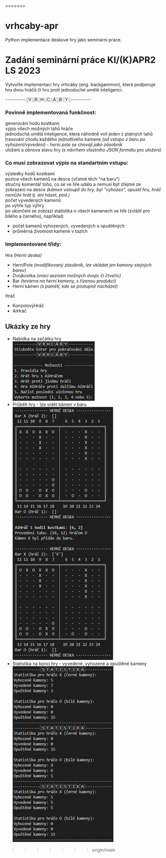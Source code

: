 
=======
# vrhcaby-apr
Python implementace deskové hry jako seminární práce.

# Zadání seminární práce KI/(K)APR2 LS 2023
Vytvořte implementaci hry vrhcáby (eng. backgammon), která podporuje hru dvou hráčů či hru proti jednoduché umělé inteligenci.


----------░V░R░H░C░Á░B░Y░----------
### Povinně implementovaná funkčnost:
generování hodu kostkami <br />
výpis všech možných tahů hráče<br />
jednoduchá umělá inteligence, která náhodně volí jeden z platných tahů<br />
trasování chodu každého jednotlivého kamene _(od vstupu z baru po vyhození/vyvedení) - herní pole se chovají jako zásobník_ <br />
uložení a obnova stavu hry _(s návrhem vlastního JSON formátu pro uložení)_ <br />

### Co musí zobrazovat výpis na standartním vstupu:
výsledky hodů kostkami <br />
pozice všech kamenů na desce (včetně těch "na baru") <br />
stručný komentář toho, co se ve hře událo a nemusí být zřejmé ze zobrazení na desce _(kámen vstoupil do hry, byl "vyhozen", opustil hru, hráč nemůže hrát tj. ani házet, pod.)_ <br />
počet vyvedených kamenů <br />
po výhře typ výhry <br />
po ukončení se zobrazí statistika o všech kamenech ve hře (zvlášť pro bílého a černého), například:
- počet kamenů vyhozených, vyvedených a opuštěných
- průměrná životnost kamene v tazích

### Implementované třídy:
Hra _(Herní deska)_ <br />
- HerníPole _(modifikovaný zásobník, lze vkládat jen kameny stejných barev)_
- Dvojkostka _(vrací seznam možných dvojic či čtveřic)_
- Bar _(továrna na herní kameny, s řízenou produkcí)_
- Herní kámen _(s pamětí, kde se postupně nacházel)_

Hráč
- KonzolovýHráč
- AiHráč

## Ukázky ze hry
- Nabídka na začátku hry<br />
![Startovací nabídka hry](https://github.com/tturynova/vrhcaby-apr/blob/main/vrhcaby_menu.png)
- Průběh hry - lze vidět kámen v baru<br />
![Průběh hry (AiHráč proti AiHráči)](https://github.com/tturynova/vrhcaby-apr/blob/main/vrhcaby_hra.png)
- Statistika na konci hry - vyvedené, vyhozené a opuštěné kameny<br />
![Statistika na konci hry (ukázková)](https://github.com/tturynova/vrhcaby-apr/blob/main/vrhcaby_statistika.png)


>>>>>>> origin/main
